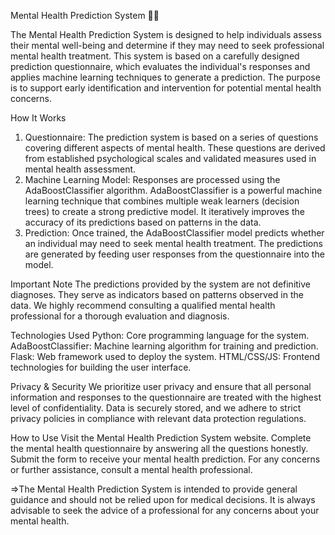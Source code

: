 Mental Health Prediction System 🧠💡

The Mental Health Prediction System is designed to help individuals assess their mental well-being and determine if they may need to seek professional mental health treatment. This system is based on a carefully designed prediction questionnaire, which evaluates the individual's responses and applies machine learning techniques to generate a prediction. The purpose is to support early identification and intervention for potential mental health concerns.

How It Works
1. Questionnaire:
The prediction system is based on a series of questions covering different aspects of mental health. These questions are derived from established psychological scales and validated measures used in mental health assessment.
2. Machine Learning Model:
Responses are processed using the AdaBoostClassifier algorithm. AdaBoostClassifier is a powerful machine learning technique that combines multiple weak learners (decision trees) to create a strong predictive model. It iteratively improves the accuracy of its predictions based on patterns in the data.
3. Prediction:
Once trained, the AdaBoostClassifier model predicts whether an individual may need to seek mental health treatment. The predictions are generated by feeding user responses from the questionnaire into the model.

Important Note
The predictions provided by the system are not definitive diagnoses. They serve as indicators based on patterns observed in the data. We highly recommend consulting a qualified mental health professional for a thorough evaluation and diagnosis.

Technologies Used
Python: Core programming language for the system.
AdaBoostClassifier: Machine learning algorithm for training and prediction.
Flask: Web framework used to deploy the system.
HTML/CSS/JS: Frontend technologies for building the user interface.

Privacy & Security
We prioritize user privacy and ensure that all personal information and responses to the questionnaire are treated with the highest level of confidentiality. Data is securely stored, and we adhere to strict privacy policies in compliance with relevant data protection regulations.

How to Use
Visit the Mental Health Prediction System website.
Complete the mental health questionnaire by answering all the questions honestly.
Submit the form to receive your mental health prediction.
For any concerns or further assistance, consult a mental health professional.

=>The Mental Health Prediction System is intended to provide general guidance and should not be relied upon for medical decisions. It is always advisable to seek the advice of a professional for any concerns about your mental health.

